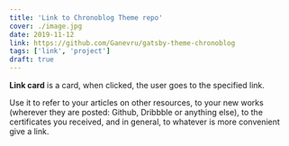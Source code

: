 ```yaml
---
title: 'Link to Chronoblog Theme repo'
cover: ./image.jpg
date: 2019-11-12
link: https://github.com/Ganevru/gatsby-theme-chronoblog
tags: ['link', 'project']
draft: true
---
```


**Link card** is a card, when clicked, the user goes to the specified link.

Use it to refer to your articles on other resources, to your new works (wherever they are posted: Github, Dribbble or anything else), to the certificates you received, and in general, to whatever is more convenient give a link.
